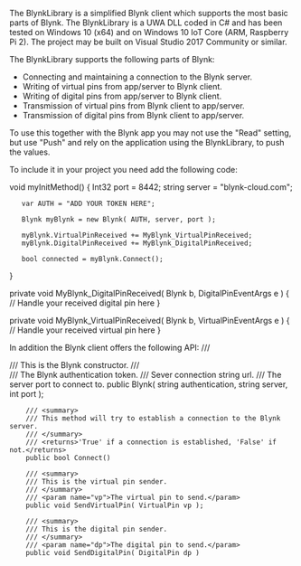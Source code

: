 The BlynkLibrary is a simplified Blynk client which supports the most basic parts of Blynk. The BlynkLibrary is a UWA DLL coded in C# and has been tested on Windows 10 (x64) and on Windows 10 IoT Core (ARM, Raspberry Pi 2). The project may be built on Visual Studio 2017 Community or similar.

The BlynkLibrary supports the following parts of Blynk:
  - Connecting and maintaining a connection to the Blynk server.
  - Writing of virtual pins from app/server to Blynk client.
  - Writing of digital pins from app/server to Blynk client.
  - Transmission of virtual pins from Blynk client to app/server.
  - Transmission of digital pins from Blynk client to app/server.

To use this together with the Blynk app you may not use the "Read" setting, but use "Push" and rely on the application using the BlynkLibrary, to push the values.

To include it in your project you need add the following code:

  void myInitMethod()
  {
       Int32 port = 8442;
       string server = "blynk-cloud.com";

       var AUTH = "ADD YOUR TOKEN HERE";

       Blynk myBlynk = new Blynk( AUTH, server, port );

       myBlynk.VirtualPinReceived += MyBlynk_VirtualPinReceived;
       myBlynk.DigitalPinReceived += MyBlynk_DigitalPinReceived;

       bool connected = myBlynk.Connect();
  }

  private void MyBlynk_DigitalPinReceived( Blynk b, DigitalPinEventArgs e )
  {
      // Handle your received digital pin here
  }

  private void MyBlynk_VirtualPinReceived( Blynk b, VirtualPinEventArgs e )
  {
      // Handle your received virtual pin here
  }
  
  In addition the Blynk client offers the following API:
        /// <summary>
        /// This is the Blynk constructor.
        /// </summary>
        /// <param name="authentication">The Blynk authentication token.</param>
        /// <param name="server">Sever connection string url.</param>
        /// <param name="port">The server port to connect to.</param>
        public Blynk( string authentication, string server, int port );

        /// <summary>
        /// This method will try to establish a connection to the Blynk server.
        /// </summary>
        /// <returns>'True' if a connection is established, 'False' if not.</returns>
        public bool Connect()
        
        /// <summary>
        /// This is the virtual pin sender.
        /// </summary>
        /// <param name="vp">The virtual pin to send.</param>
        public void SendVirtualPin( VirtualPin vp );
        
        /// <summary>
        /// This is the digital pin sender.
        /// </summary>
        /// <param name="dp">The digital pin to send.</param>
        public void SendDigitalPin( DigitalPin dp )
